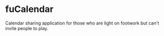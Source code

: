 # fuCalendar
Calendar sharing application for those who are light on footwork but can't invite people to play.
